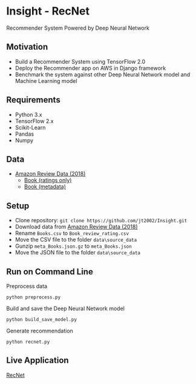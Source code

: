 # Insight - RecNet
Recommender System Powered by Deep Neural Network

## Motivation
- Build a Recommender System using TensorFlow 2.0
- Deploy the Recommender app on AWS in Django framework
- Benchmark the system against other Deep Neural Network model and Machine Learning model

## Requirements
- Python 3.x
- TensorFlow 2.x
- Scikit-Learn
- Pandas
- Numpy

## Data
- [Amazon Review Data (2018)](https://nijianmo.github.io/amazon/index.html)
  - [Book (ratings only)](http://deepyeti.ucsd.edu/jianmo/amazon/categoryFilesSmall/Books.csv)
  - [Book (metadata)](https://forms.gle/A8hBfPxKkKGFCP238)

## Setup
- Clone repository: `git clone https://github.com/jt2002/Insight.git`
- Download data from [Amazon Review Data (2018)](https://nijianmo.github.io/amazon/index.html)
- Rename `Books.csv` to `Book_review_rating.csv`
- Move the CSV file to the folder `data\source_data`
- Gunzip `meta_Books.json.gz` to `meta_Books.json`
- Move the JSON file to the folder `data\source_data`

## Run on Command Line
Preprocess data
```
python preprocess.py
```

Build and save the Deep Neural Network model
```
python build_save_model.py
```

Generate recommendation
```
python recnet.py
```

## Live Application
[RecNet](http://www.recnet.xyz/)

